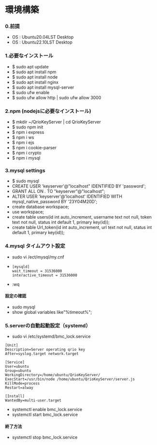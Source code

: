 # 環境構築　
### 0.前提
- OS : Ubuntu20.04LST Desktop
- OS : Ubuntu22.10LST Desktop

### 1.必要なインストール
- $ sudo apt update
- $ sudo apt install npm
- $ sudo apt install node
- $ sudo apt install nginx
- $ sudo apt install mysql-server
- $ sudo ufw enable
- $ sudo ufw allow http | sudo ufw allow 3000 

### 2.npm (nodejsに必要なインストール)
- $ mkdir ~/QrioKeyServer | cd QrioKeyServer
- $ sudo npm init
- $ npm i express
- $ npm i ws
- $ npm i ejs
- $ npm i cookie-parser
- $ npm i crypto
- $ npm i mysql

### 3.mysql settings
- $ sudo mysql
- CREATE USER 'keyserver'@"localhost" IDENTIFIED BY 'password';
- GRANT ALL ON *.* TO "keyserver"@"localhost"; 
- ALTER USER 'keyserver'@'localhost' IDENTIFIED WITH mysql_native_password BY '23Y04M20D';
- create database workspace;
- use workspace;
- create table users(id int auto_increment, username text not null, token text not null, status int default 1, primary key(id));
- create table Url_token(id int auto_increment, url text not null, status int default 1, primary key(id));

### 4.mysql タイムアウト設定
- sudo vi /ect/mysql/my.cnf
- ```
  [mysqld]
  wait_timeout = 31536000
  interactive_timeout = 31536000
  ```
- :wq
#### 設定の確認
- sudo mysql
- show global variables like"%timeout%";

### 5.serverの自動起動設定（systemd）
- sudo vi /etc/systemd/bmc_lock.service
```
[Unit]
Description=Server operating qrio key
After=syslog.target network.target

[Service]
User=ubuntu
Group=ubuntu
WorkingDirectory=/home/ubuntu/QrioKeyServer/
ExecStart=/usr/bin/node /home/ubuntu/QrioKeyServer/server.js
KillMode=process
Restart=alway

[Install]
WantedBy=multi-user.target
```
- systemctl enable bmc_lock.service
- systemctl start bmc_lock.service
#### 終了方法
- systemctl stop bmc_lock.service

